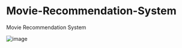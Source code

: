 # Movie-Recommendation-System
Movie Recommendation System


![image](https://user-images.githubusercontent.com/90324172/226132696-a9f04bb1-8140-48ef-8b91-8bf0348ca03a.png)
